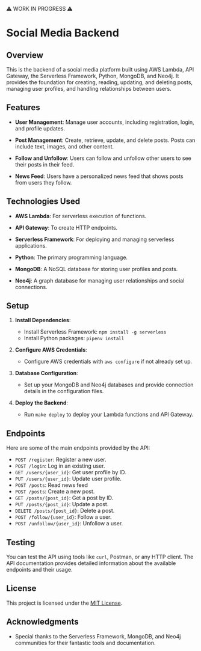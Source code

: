 :warning: WORK IN PROGRESS :warning:

# Social Media Backend

## Overview

This is the backend of a social media platform built using AWS Lambda, API Gateway, the Serverless Framework, Python, MongoDB, and Neo4j. It provides the foundation for creating, reading, updating, and deleting posts, managing user profiles, and handling relationships between users.

## Features

- **User Management**: Manage user accounts, including registration, login, and profile updates.

- **Post Management**: Create, retrieve, update, and delete posts. Posts can include text, images, and other content.

- **Follow and Unfollow**: Users can follow and unfollow other users to see their posts in their feed.

- **News Feed**: Users have a personalized news feed that shows posts from users they follow.

## Technologies Used

- **AWS Lambda**: For serverless execution of functions.

- **API Gateway**: To create HTTP endpoints.

- **Serverless Framework**: For deploying and managing serverless applications.

- **Python**: The primary programming language.

- **MongoDB**: A NoSQL database for storing user profiles and posts.

- **Neo4j**: A graph database for managing user relationships and social connections.

## Setup

1. **Install Dependencies**:
   - Install Serverless Framework: `npm install -g serverless`
   - Install Python packages: `pipenv install`

2. **Configure AWS Credentials**:
   - Configure AWS credentials with `aws configure` if not already set up.

3. **Database Configuration**:
   - Set up your MongoDB and Neo4j databases and provide connection details in the configuration files.

4. **Deploy the Backend**:
   - Run `make deploy` to deploy your Lambda functions and API Gateway.

## Endpoints

Here are some of the main endpoints provided by the API:

- `POST /register`: Register a new user.
- `POST /login`: Log in an existing user.
- `GET /users/{user_id}`: Get user profile by ID.
- `PUT /users/{user_id}`: Update user profile.
- `POST /posts`: Read news feed
- `POST /posts`: Create a new post.
- `GET /posts/{post_id}`: Get a post by ID.
- `PUT /posts/{post_id}`: Update a post.
- `DELETE /posts/{post_id}`: Delete a post.
- `POST /follow/{user_id}`: Follow a user.
- `POST /unfollow/{user_id}`: Unfollow a user.

## Testing

You can test the API using tools like `curl`, Postman, or any HTTP client. The API documentation provides detailed information about the available endpoints and their usage.

## License

This project is licensed under the [MIT License](LICENSE).

## Acknowledgments

- Special thanks to the Serverless Framework, MongoDB, and Neo4j communities for their fantastic tools and documentation.